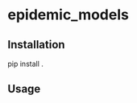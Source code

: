 epidemic_models
===============================

Installation
------------
pip install .

Usage
-----
 

